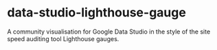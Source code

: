 # data-studio-lighthouse-gauge
 A community visualisation for Google Data Studio in the style of the site speed auditing tool Lighthouse gauges.
